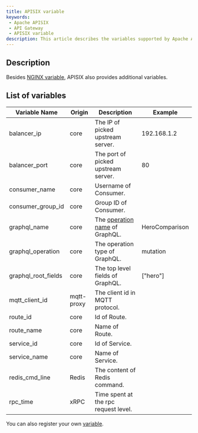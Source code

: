 ```yaml
---
title: APISIX variable
keywords:
 - Apache APISIX
 - API Gateway
 - APISIX variable
description: This article describes the variables supported by Apache APISIX.
---
```


<!--
#
# Licensed to the Apache Software Foundation (ASF) under one or more
# contributor license agreements.  See the NOTICE file distributed with
# this work for additional information regarding copyright ownership.
# The ASF licenses this file to You under the Apache License, Version 2.0
# (the "License"); you may not use this file except in compliance with
# the License.  You may obtain a copy of the License at
#
#     http://www.apache.org/licenses/LICENSE-2.0
#
# Unless required by applicable law or agreed to in writing, software
# distributed under the License is distributed on an "AS IS" BASIS,
# WITHOUT WARRANTIES OR CONDITIONS OF ANY KIND, either express or implied.
# See the License for the specific language governing permissions and
# limitations under the License.
#
-->

## Description

Besides [NGINX variable](http://nginx.org/en/docs/varindex.html), APISIX also provides
additional variables.

## List of variables

|   Variable Name     |  Origin    | Description                                                                         | Example        |
|-------------------- | ---------- | ----------------------------------------------------------------------------------- | -------------  |
| balancer_ip         | core       | The IP of picked upstream server.                                                   | 192.168.1.2    |
| balancer_port       | core       | The port of picked upstream server.                                                 | 80             |
| consumer_name       | core       | Username of Consumer.                                                               |                |
| consumer_group_id   | core       | Group ID of Consumer.                                                               |                |
| graphql_name        | core       | The [operation name](https://graphql.org/learn/queries/#operation-name) of GraphQL. | HeroComparison |
| graphql_operation   | core       | The operation type of GraphQL.                                                      | mutation       |
| graphql_root_fields | core       | The top level fields of GraphQL.                                                    | ["hero"]       |
| mqtt_client_id      | mqtt-proxy | The client id in MQTT protocol.                                                     |                |
| route_id            | core       | Id of Route.                                                                        |                |
| route_name          | core       | Name of Route.                                                                      |                |
| service_id          | core       | Id of Service.                                                                      |                |
| service_name        | core       | Name of Service.                                                                    |                |
| redis_cmd_line      | Redis      | The content of Redis command.                                                       |                |
| rpc_time            | xRPC       | Time spent at the rpc request level.                                                |                |

You can also register your own [variable](./plugin-develop.md#register-custom-variable).
